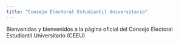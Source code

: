 ```yaml
---
title: "Consejo Electoral Estudiantil Universitario"
---
```

Bienvenidas y bienvenidos a la página oficial del Consejo Electoral Estudiantil Universitario (CEEU)